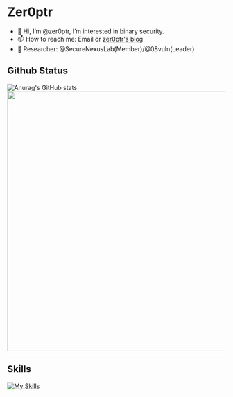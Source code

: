 # Zer0ptr

- 👋 Hi, I’m @zer0ptr, I’m interested in binary security.
- 📫 How to reach me: Email or [zer0ptr's blog](https://zer0ptr.github.io)
- 🔭 Researcher: @SecureNexusLab(Member)/@08vuln(Leader)

## Github Status
![Anurag's GitHub stats](https://github-readme-stats.vercel.app/api?username=zer0ptr&show_icons=true&theme=tokyonight)
<img height="600px" src="https://github-readme-stats.vercel.app/api/top-langs/?username=zer0ptr&layout=compact&theme=tokyonight&hide=javascript,html,css,ejs,less,shell,makefile,batchfile,java" />

## Skills
[![My Skills](https://skillicons.dev/icons?i=python,flask,django,go,linux,docker,bash,php,html,js,cpp,c,git,md,mysql,vscode,visualstudio,pycharm,obsidian,github,ps,gmail,wasm)](https://skillicons.dev)
